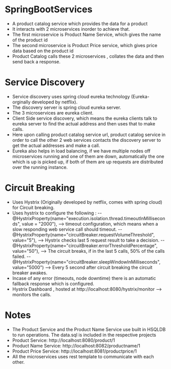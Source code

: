 # SpringBootServices

* A product catalog service which provides the data for a product
* It interacts with 2 microservices inorder to achieve that.
* The first microservice is Product Name Service, which gives the name of the product id
* The second microservice is Product Price service, which gives price data based on the product id
* Product Catalog calls these 2 microservices , collates the data and then send back a response.

# Service Discovery
* Service discovery uses spring cloud eureka technology (Eureka- orginally developed by netflix).
* The discovery server is spring cloud eureka server.
* The 3 microservices are eureka client.
* Client Side service discovery, which means the eureka clients talk to eureka server to find the actual address and then uses that to make calls.
* Here upon calling product catalog service url, product catalog service in order to call the other 2 web services contacts the discovery server to get the actual addresses and make a call.
* Eureka also helps in load balancing, if we have multiple nodes off microservices running and one of them are down, automatically the one which is up is picked up, if both of them are up requests are distributed over the running instance.

# Circuit Breaking
* Uses Hystrix (Originally developed by netflix, comes with spring cloud) for Circuit breaking.
* Uses hystrix to configure the following :
     -- @HystrixProperty(name="execution.isolation.thread.timeoutInMilliseconds", value = "2000"), --> timeout configuration, which means when a slow responding web service call should timeout. 
		 --	@HystrixProperty(name="circuitBreaker.requestVolumeThreshold", value="5"), --> Hystrix checks last 5 request result to take a decision.
		 -- @HystrixProperty(name="circuitBreaker.errorThresholdPercentage", value="50"), --> The circuit breaks, if in the last 5 calls, 50% of the calls failed. 
		 -- @HystrixProperty(name="circuitBreaker.sleepWindowInMilliseconds", value="5000") --> Every 5 second after circuit breaking the circuit breaker awakes.
* Incase of any error (timeouts, node downtime) there is an automatic fallback response which is configured.
* Hystrix Dashboard , hosted at http://localhost:8080/hystrix/monitor --> monitors the calls. 

# Notes
* The Product Service and the Product Name Service use built in HSQLDB to run operations. The data.sql is included in the respective projects
* Product Service: http://localhost:8080/product/1
* Product Name Service: http://localhost:8082/productname/1
* Product Price Service: http://localhost:8081/productprice/1
* All the microservices uses rest template to communicate with each other.
